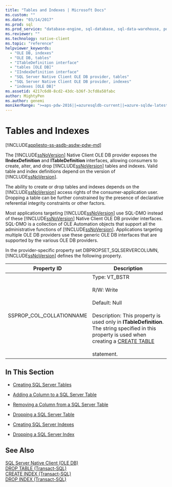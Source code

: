```yaml
---
title: "Tables and Indexes | Microsoft Docs"
ms.custom: ""
ms.date: "03/14/2017"
ms.prod: sql
ms.prod_service: "database-engine, sql-database, sql-data-warehouse, pdw"
ms.reviewer: ""
ms.technology: native-client
ms.topic: "reference"
helpviewer_keywords: 
  - "OLE DB, indexes"
  - "OLE DB, tables"
  - "ITableDefinition interface"
  - "tables [OLE DB]"
  - "IIndexDefinition interface"
  - "SQL Server Native Client OLE DB provider, tables"
  - "SQL Server Native Client OLE DB provider, indexes"
  - "indexes [OLE DB]"
ms.assetid: 4217c6d8-8cd2-43dc-b36f-3cfd8a58fabc
author: MightyPen
ms.author: genemi
monikerRange: ">=aps-pdw-2016||=azuresqldb-current||=azure-sqldw-latest||>=sql-server-2016||=sqlallproducts-allversions||>=sql-server-linux-2017||=azuresqldb-mi-current"
---
```

# Tables and Indexes
[!INCLUDE[appliesto-ss-asdb-asdw-pdw-md](../../includes/appliesto-ss-asdb-asdw-pdw-md.md)]

  The [!INCLUDE[ssNoVersion](../../includes/ssnoversion-md.md)] Native Client OLE DB provider exposes the **IIndexDefinition** and **ITableDefinition** interfaces, allowing consumers to create, alter, and drop [!INCLUDE[ssNoVersion](../../includes/ssnoversion-md.md)] tables and indexes. Valid table and index definitions depend on the version of [!INCLUDE[ssNoVersion](../../includes/ssnoversion-md.md)].  
  
 The ability to create or drop tables and indexes depends on the [!INCLUDE[ssNoVersion](../../includes/ssnoversion-md.md)] access rights of the consumer-application user. Dropping a table can be further constrained by the presence of declarative referential integrity constraints or other factors.  
  
 Most applications targeting [!INCLUDE[ssNoVersion](../../includes/ssnoversion-md.md)] use SQL-DMO instead of these [!INCLUDE[ssNoVersion](../../includes/ssnoversion-md.md)] Native Client OLE DB provider interfaces. SQL-DMO is a collection of OLE Automation objects that support all the administrative functions of [!INCLUDE[ssNoVersion](../../includes/ssnoversion-md.md)]. Applications targeting multiple OLE DB providers use these generic OLE DB interfaces that are supported by the various OLE DB providers.  
  
 In the provider-specific property set DBPROPSET_SQLSERVERCOLUMN, [!INCLUDE[ssNoVersion](../../includes/ssnoversion-md.md)] defines the following property.  
  
|Property ID|Description|  
|-----------------|-----------------|  
|SSPROP_COL_COLLATIONNAME|Type: VT_BSTR<br /><br /> R/W: Write<br /><br /> Default: Null<br /><br /> Description: This property is used only in **ITableDefinition**. The string specified in this property is used when creating a [CREATE TABLE](../../t-sql/statements/create-table-transact-sql.md)<br /><br /> statement.|  
  
## In This Section  
  
-   [Creating SQL Server Tables](../../relational-databases/native-client-ole-db-tables-indexes/creating-sql-server-tables.md)  
  
-   [Adding a Column to a SQL Server Table](../../relational-databases/native-client-ole-db-tables-indexes/adding-a-column-to-a-sql-server-table.md)  
  
-   [Removing a Column from a SQL Server Table](../../relational-databases/native-client-ole-db-tables-indexes/removing-a-column-from-a-sql-server-table.md)  
  
-   [Dropping a SQL Server Table](../../relational-databases/native-client-ole-db-tables-indexes/dropping-a-sql-server-table.md)  
  
-   [Creating SQL Server Indexes](../../relational-databases/native-client-ole-db-tables-indexes/creating-sql-server-indexes.md)  
  
-   [Dropping a SQL Server Index](../../relational-databases/native-client-ole-db-tables-indexes/dropping-a-sql-server-index.md)  
  
## See Also  
 [SQL Server Native Client &#40;OLE DB&#41;](../../relational-databases/native-client/ole-db/sql-server-native-client-ole-db.md)   
 [DROP TABLE &#40;Transact-SQL&#41;](../../t-sql/statements/drop-table-transact-sql.md)   
 [CREATE INDEX &#40;Transact-SQL&#41;](../../t-sql/statements/create-index-transact-sql.md)   
 [DROP INDEX &#40;Transact-SQL&#41;](../../t-sql/statements/drop-index-transact-sql.md)  
  
  
